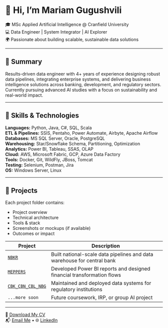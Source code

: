 # 👋 Hi, I’m Mariam Gugushvili

🎓 MSc Applied Artificial Intelligence @ Cranfield University  
💻 Data Engineer | System Integrator | AI Explorer  
🌍 Passionate about building scalable, sustainable data solutions  

---

## 🧠 Summary

Results-driven data engineer with 4+ years of experience designing robust data pipelines, integrating enterprise systems, and delivering business intelligence solutions across banking, development, and regulatory sectors. Currently pursuing advanced AI studies with a focus on sustainability and real-world impact.

---

## 🔧 Skills & Technologies

**Languages:** Python, Java, C#, SQL, Scala  
**ETL & Pipelines:** SSIS, Pentaho, Power Automate, Airbyte, Apache Airflow  
**Databases:** MS SQL Server, Oracle, PostgreSQL  
**Warehousing:** Star/Snowflake Schema, Partitioning, Optimization  
**Analytics:** Power BI, Tableau, SSAS, OLAP  
**Cloud:** AWS, Microsoft Fabric, GCP, Azure Data Factory  
**Tools:** Docker, Git, WildFly, JBoss, Tomcat  
**Testing:** Selenium, Postman, Jira  
**OS:** Windows Server, Linux  

---

## 📁 Projects

Each project folder contains:
- Project overview
- Technical architecture
- Tools & stack
- Screenshots or mockups (if available)
- Outcomes or impact

| Project | Description |
|--------|-------------|
| [`NBKR`](./NBKR) | Built national-scale data pipelines and data warehouse for central bank |
| [`MEPPERS`](./MEPPERS) | Developed Power BI reports and designed financial transformation flows |
| [`CBK_CBN_CBL_NBG`](./CBK_CBN_CBL_NBG) | Maintained and deployed data systems for regulatory institutions |
| `...more soon` | Future coursework, IRP, or group AI project |

---

📄 [Download My CV](https://your-cv-link.com)  
📬 [Email Me](mailto:immariam16@gmail.com) • 🌐 [LinkedIn](https://linkedin.com/in/your-link)
